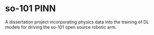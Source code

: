 # so-101 PINN
 A dissertation project incorporating physics data into the training of DL models for driving the so-101 open source robotic arm.
